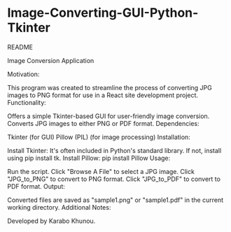 # Image-Converting-GUI-Python-Tkinter

README

Image Conversion Application

Motivation:

This program was created to streamline the process of converting JPG images to PNG format for use in a React site development project.
Functionality:

Offers a simple Tkinter-based GUI for user-friendly image conversion.
Converts JPG images to either PNG or PDF format.
Dependencies:

Tkinter (for GUI)
Pillow (PIL) (for image processing)
Installation:

Install Tkinter:
It's often included in Python's standard library. If not, install using pip install tk.
Install Pillow: pip install Pillow
Usage:

Run the script.
Click "Browse A File" to select a JPG image.
Click "JPG_to_PNG" to convert to PNG format.
Click "JPG_to_PDF" to convert to PDF format.
Output:

Converted files are saved as "sample1.png" or "sample1.pdf" in the current working directory.
Additional Notes:

Developed by Karabo Khunou.
